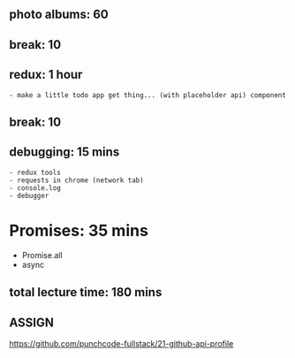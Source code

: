 ## photo albums: 60

## break: 10

## redux: 1 hour

    - make a little todo app get thing... (with placeholder api) component

## break: 10

## debugging: 15 mins

    - redux tools
    - requests in chrome (network tab)
    - console.log
    - debugger

# Promises: 35 mins

- Promise.all
- async

## total lecture time: 180 mins

## ASSIGN

https://github.com/punchcode-fullstack/21-github-api-profile
